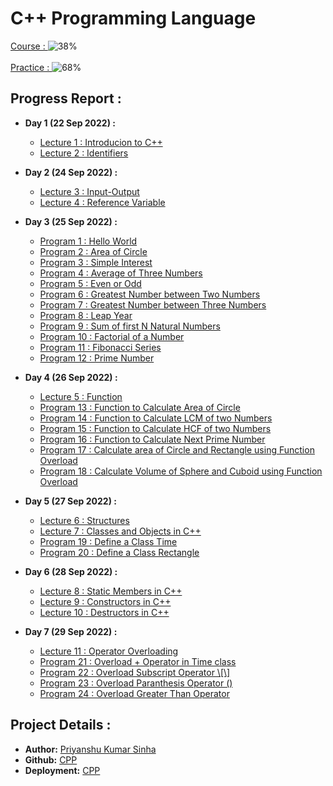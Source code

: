 # C++ Programming Language
[Course : ](https://www.youtube.com/playlist?list=PLLYz8uHU480j37APNXBdPz7YzAi4XlQUF)  ![38%](https://progress-bar.dev/38) <br><br>
[Practice : ](https://www.mysirg.com/programming-examples/cpp-programs/) ![68%](https://progress-bar.dev/68)

## Progress Report :
- **Day 1 (22 Sep 2022) :** 
	- [Lecture 1 : Introducion to C++](https://priyanshukumarsinha.github.io/CPP/lect1) 
	- [Lecture 2 : Identifiers](https://priyanshukumarsinha.github.io/CPP/lect2)

- **Day 2 (24 Sep 2022) :** 
	- [Lecture 3 : Input-Output](https://priyanshukumarsinha.github.io/CPP/lect3) 
	- [Lecture 4 : Reference Variable](https://priyanshukumarsinha.github.io/CPP/lect4) 

- **Day 3 (25 Sep 2022) :**
	- [Program 1 : Hello World](https://priyanshukumarsinha.github.io/CPP/1_HelloWorld.cpp)
	- [Program 2 : Area of Circle](https://priyanshukumarsinha.github.io/CPP/2_areaOfCircle.cpp)
	- [Program 3 : Simple Interest](https://priyanshukumarsinha.github.io/CPP/3_simpleInterest.cpp)
	- [Program 4 : Average of Three Numbers](https://priyanshukumarsinha.github.io/CPP/4_averageOfThree.cpp)
	- [Program 5 : Even or Odd](https://priyanshukumarsinha.github.io/CPP/5_evenOdd.cpp)
	- [Program 6 : Greatest Number between Two Numbers](https://priyanshukumarsinha.github.io/CPP/6_greatestTwo.cpp)
	- [Program 7 : Greatest Number between Three Numbers](https://priyanshukumarsinha.github.io/CPP/7_greatestBetweenThree.cpp)
	- [Program 8 : Leap Year](https://priyanshukumarsinha.github.io/CPP/8_leapYear.cpp)		
	- [Program 9 : Sum of first N Natural Numbers](https://priyanshukumarsinha.github.io/CPP/9_sumOfN.cpp)		
	- [Program 10 : Factorial of a Number](https://priyanshukumarsinha.github.io/CPP/10_factorial.cpp)		
	- [Program 11 : Fibonacci Series](https://priyanshukumarsinha.github.io/CPP/11_fibnacci.cpp)		
	- [Program 12 : Prime Number](https://priyanshukumarsinha.github.io/CPP/12_prime.cpp)		

- **Day 4 (26 Sep 2022) :**
	- [Lecture 5 : Function](https://priyanshukumarsinha.github.io/CPP/lect5)
	- [Program 13 : Function to Calculate Area of Circle](https://priyanshukumarsinha.github.io/CPP/13_areaFunc.cpp)			
	- [Program 14 : Function to Calculate LCM of two Numbers](https://priyanshukumarsinha.github.io/CPP/14_LCMFunc.cpp)		
	- [Program 15 : Function to Calculate HCF of two Numbers](https://priyanshukumarsinha.github.io/CPP/15_HCFFunc.cpp)		
	- [Program 16 : Function to Calculate Next Prime Number](https://priyanshukumarsinha.github.io/CPP/16_nextPrime.cpp)		
	- [Program 17 : Calculate area of Circle and Rectangle using Function Overload](https://priyanshukumarsinha.github.io/CPP/17_funcOverloadAreaCirRect.cpp)		
	- [Program 18 : Calculate Volume of Sphere and Cuboid using Function Overload](https://priyanshukumarsinha.github.io/CPP/18_funcOverloadVolSphCuboid.cpp)		

- **Day 5 (27 Sep 2022) :**
	- [Lecture 6 : Structures](https://priyanshukumarsinha.github.io/CPP/lect6)
	- [Lecture 7 : Classes and Objects in C++](https://priyanshukumarsinha.github.io/CPP/lect7)
	- [Program 19 : Define a Class Time](https://priyanshukumarsinha.github.io/CPP/19_timeClass.cpp)		
	- [Program 20 : Define a Class Rectangle](https://priyanshukumarsinha.github.io/CPP/20_rectClass.cpp)
	
- **Day 6 (28 Sep 2022) :**
	- [Lecture 8 : Static Members in C++](https://priyanshukumarsinha.github.io/CPP/lect8)
	- [Lecture 9 : Constructors in C++](https://priyanshukumarsinha.github.io/CPP/lect9)
	- [Lecture 10 : Destructors in C++](https://priyanshukumarsinha.github.io/CPP/lect10)

- **Day 7 (29 Sep 2022) :**
	- [Lecture 11 : Operator Overloading](https://priyanshukumarsinha.github.io/CPP/lect11)
	- [Program 21 : Overload + Operator in Time class](https://priyanshukumarsinha.github.io/CPP/21_+OpOverloadTime.cpp)
	- [Program 22 : Overload Subscript Operator \\[\\]](https://priyanshukumarsinha.github.io/CPP/22_subscriptOpOverload.cpp)
	- [Program 23 : Overload Paranthesis Operator ()](https://priyanshukumarsinha.github.io/CPP/23_paranthesisOoverload.cpp)
	- [Program 24 : Overload Greater Than Operator](https://priyanshukumarsinha.github.io/CPP/23_paranthesisOoverload.cpp)
		
## Project Details : 
- **Author:** [Priyanshu Kumar Sinha](https://github.com/priyanshukumarsinha)
- **Github:** [CPP](https://github.com/priyanshukumarsinha/CPP)
- **Deployment:** [CPP](https://priyanshukumarsinha.github.io/CPP)
